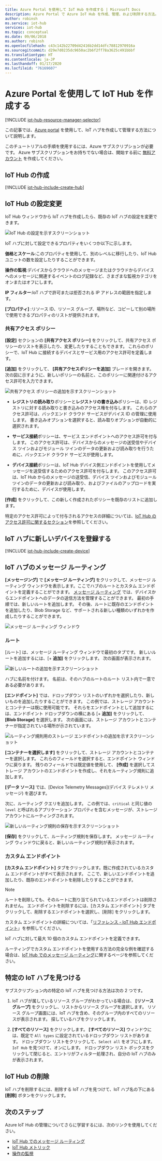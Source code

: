 ```yaml
---
title: Azure Portal を使用して IoT Hub を作成する | Microsoft Docs
description: Azure Portal で Azure IoT Hub を作成、管理、および削除する方法。 価格レベル、スケーリング、セキュリティ、およびメッセージングの構成に関する情報が含まれています。
author: robinsh
ms.service: iot-hub
services: iot-hub
ms.topic: conceptual
ms.date: 09/06/2018
ms.author: robinsh
ms.openlocfilehash: c43c142b22709d42416b2dd14dfc78812970916a
ms.sourcegitcommit: d29e7d0235dc9650ac2b6f2ff78a3625c491bbbf
ms.translationtype: HT
ms.contentlocale: ja-JP
ms.lasthandoff: 01/17/2020
ms.locfileid: "76169607"
---
```

# <a name="create-an-iot-hub-using-the-azure-portal"></a>Azure Portal を使用して IoT Hub を作成する

[!INCLUDE [iot-hub-resource-manager-selector](../../includes/iot-hub-resource-manager-selector.md)]

この記事では、[Azure portal](https://portal.azure.com) を使用して、IoT ハブを作成して管理する方法について説明します。

このチュートリアルの手順を使用するには、Azure サブスクリプションが必要です。 Azure サブスクリプションをお持ちでない場合は、開始する前に [無料アカウント](https://azure.microsoft.com/free/?WT.mc_id=A261C142F) を作成してください。

## <a name="create-an-iot-hub"></a>IoT Hub の作成

[!INCLUDE [iot-hub-include-create-hub](../../includes/iot-hub-include-create-hub.md)]

## <a name="change-the-settings-of-the-iot-hub"></a>IoT Hub の設定変更

IoT Hub ウィンドウから IoT ハブを作成したら、既存の IoT ハブの設定を変更できます。

![IoT Hub の設定を示すスクリーンショット](./media/iot-hub-create-through-portal/iot-hub-settings-panel.png)

IoT ハブに対して設定できるプロパティをいくつか以下に示します。

**価格とスケール**:このプロパティを使用して、別のレベルに移行したり、IoT Hub ユニットの数を設定したりすることができます。 

**操作の監視**:デバイスからクラウドへのメッセージまたはクラウドからデバイスへのメッセージに関連するイベントのログ記録など、さまざまな監視カテゴリをオンまたはオフにします。

**IP フィルター**:IoT ハブで許可または拒否される IP アドレスの範囲を指定します。

**[プロパティ]** :リソース ID、リソース グループ、場所など、コピーして別の場所で使用できるプロパティのリストが提供されます。

### <a name="shared-access-policies"></a>共有アクセス ポリシー

**[設定]** セクションの **[共有アクセス ポリシー]** をクリックして、共有アクセス ポリシーのリストを表示したり、変更したりすることもできます。 これらのポリシーで、IoT Hub に接続するデバイスとサービス用のアクセス許可を定義します。 

**[追加]** をクリックして、 **[共有アクセスポリシーを追加]** ブレードを開きます。  次の図に示すように、新しいポリシーの名前と、このポリシーに関連付けるアクセス許可を入力できます。

![共有アクセス ポリシーの追加を示すスクリーンショット](./media/iot-hub-create-through-portal/iot-hub-add-shared-access-policy.png)

* **レジストリの読み取り**ポリシーと**レジストリの書き込み**ポリシーは、ID レジストリに対する読み取りと書き込みのアクセス権を付与します。 これらのアクセス許可は、バックエンド クラウド サービスがデバイス ID の管理に使用します。 書き込みオプションを選択すると、読み取りオプションが自動的に選択されます。

* **サービス接続**ポリシーは、サービス エンドポイントへのアクセス許可を付与します。 このアクセス許可は、デバイスからのメッセージの送受信やデバイス ツインおよびモジュール ツインのデータの更新および読み取りを行うために、バックエンド クラウド サービスが使用します。

* **デバイス接続**ポリシーは、IoT Hub デバイス側エンドポイントを使用してメッセージを送受信するためのアクセス許可を付与します。 このアクセス許可は、IoT Hub からのメッセージの送受信、デバイス ツインおよびモジュール ツインのデータの更新および読み取り、およびファイルのアップロードを実行するために、デバイスが使用します。

**[作成]** をクリックして、この新しく作成されたポリシーを既存のリストに追加します。

特定のアクセス許可によって付与されるアクセスの詳細については、[IoT Hub のアクセス許可に関するセクション](./iot-hub-devguide-security.md#iot-hub-permissions)を参照してください。

## <a name="register-a-new-device-in-the-iot-hub"></a>IoT ハブに新しいデバイスを登録する

[!INCLUDE [iot-hub-include-create-device](../../includes/iot-hub-include-create-device.md)]

## <a name="message-routing-for-an-iot-hub"></a>IoT ハブのメッセージ ルーティング

**[メッセージング]** で **[メッセージ ルーティング]** をクリックして、メッセージ ルーティング ウィンドウを表示します。ここでハブのルートとカスタム エンドポイントを定義することができます。 [メッセージ ルーティング](iot-hub-devguide-messages-d2c.md) では、デバイスからエンドポイントへのデータの送信方法を管理することができます。 最初の手順では、新しいルートを追加します。 その後、ルートに既存のエンドポイントを追加したり、Blob Storage など、サポートされる新しい種類のいずれかを作成したりすることができます。 

![メッセージ ルーティング ウィンドウ](./media/iot-hub-create-through-portal/iot-hub-message-routing.png)

### <a name="routes"></a>ルート

[ルート] は、メッセージ ルーティング ウィンドウで最初のタブです。 新しいルートを追加するには、[+ **追加]** をクリックします。 次の画面が表示されます。 

![新しいルートの追加を示すスクリーンショット](./media/iot-hub-create-through-portal/iot-hub-add-route-storage-endpoint.png)

ハブに名前を付けます。 名前は、そのハブのルートのルート リスト内で一意である必要があります。 

**[エンドポイント]** では、ドロップダウン リストのいずれかを選択したり、新しいものを追加したりすることができます。 この例では、ストレージ アカウントとコンテナーは既に使用可能です。 それらをエンドポイントとして追加するには、エンドポイント ドロップダウンの横にある [+ **追加]** をクリックして、 **[Blob Storage]** を選択します。 次の画面には、ストレージ アカウントとコンテナーが指定されている場所が示されています。

![ルーティング規則用のストレージ エンドポイントの追加を示すスクリーンショット](./media/iot-hub-create-through-portal/iot-hub-routing-add-storage-endpoint.png)

**[コンテナーを選択します]** をクリックして、ストレージ アカウントとコンテナーを選択します。 これらのフィールドを選択すると、エンドポイント ウィンドウに戻ります。 残りのフィールドでは既定値を使用して、 **[作成]** を選択してストレージ アカウントのエンドポイントを作成し、それをルーティング規則に追加します。

**[データ ソース]** では、[Device Telemetry Messages]\(デバイス テレメトリ メッセージ\) を選びます。 

次に、ルーティング クエリを追加します。 この例では、`critical` と同じ値の `level` と呼ばれるアプリケーション プロパティを含むメッセージが、ストレージ アカウントにルーティングされます。

![新しいルーティング規則の保存を示すスクリーンショット](./media/iot-hub-create-through-portal/iot-hub-add-route.png)

**[保存]** をクリックして、ルーティング規則を保存します。 メッセージ ルーティング ウィンドウに戻ると、新しいルーティング規則が表示されます。

### <a name="custom-endpoints"></a>カスタム エンドポイント

**[カスタム エンドポイント]** タブをクリックします。既に作成されているカスタム エンドポイントがすべて表示されます。 ここで、新しいエンドポイントを追加したり、既存のエンドポイントを削除したりすることができます。 

> [!NOTE]
> ルートを削除しても、そのルートに割り当てられているエンドポイントは削除されません。 エンドポイントを削除するには、[カスタム エンドポイント] タブをクリックして、削除するエンドポイントを選択し、[削除] をクリックします。
>

カスタム エンドポイントの詳細については、「[リファレンス - IoT Hub エンドポイント](iot-hub-devguide-endpoints.md)」を参照してください。

IoT ハブに対して最大 10 個のカスタム エンドポイントを定義できます。 

ルーティングでカスタム エンドポイントを使用する方法の完全な例を確認する場合は、[IoT Hub でのメッセージ ルーティング](tutorial-routing.md)に関するページを参照してください。

## <a name="find-a-specific-iot-hub"></a>特定の IoT ハブを見つける

サブスクリプション内の特定の IoT ハブを見つける方法は次の 2 つです。

1. IoT ハブが属しているリソース グループがわかっている場合は、 **[リソース グループ]** をクリックし、リストからリソース グループを選択します。 リソース グループ画面には、IoT ハブを含め、そのグループ内のすべてのリソースが表示されます。 探しているハブをクリックします。

2. **[すべてのリソース]** をクリックします。 **[すべてのリソース]** ウィンドウには、既定で `All types` に設定されているドロップダウン リストがあります。 ドロップダウン リストをクリックして、`Select all` をオフにします。 `IoT Hub` を見つけて、オンにします。 ドロップダウン リスト ボックスをクリックして閉じると、エントリがフィルター処理され、自分の IoT ハブのみが表示されます。

## <a name="delete-the-iot-hub"></a>IoT Hub の削除

IoT ハブを削除するには、削除する IoT ハブを見つけて、IoT ハブ名の下にある **[削除]** ボタンをクリックします。

## <a name="next-steps"></a>次のステップ

Azure IoT Hub の管理についてさらに学習するには、次のリンクを使用してください。

* [IoT Hub でのメッセージ ルーティング](tutorial-routing.md)
* [IoT Hub メトリック](iot-hub-metrics.md)
* [操作の監視](iot-hub-operations-monitoring.md)